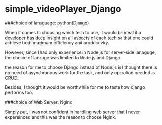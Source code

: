 # simple_videoPlayer_Django

###choice of lanaguage: python(Django)


When it comes to choosing which tech to use, it would be ideal if a developer has deep insight on all aspects of each tech so that one could achieve both maximum efficiency and productivity.

However, since I had only experience in Node.js for server-side lanaguge, the choice of lanauge was limited to Node.js and Django.

the reason for me to choose Django instead of Node.js is I thought there is no need of asynchronous work for the task, and only operation needed is CRUD.

Besides, I thought it would be worthwhile for me to taste how django performs too.

###choice of Web Server: Nginx

Simply put, I was not confident in handling web server that I never expereinced and this was the reason to choose Nginx.

